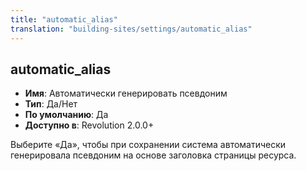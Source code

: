 ```yaml
---
title: "automatic_alias"
translation: "building-sites/settings/automatic_alias"
---
```


## automatic_alias

-   **Имя**: Автоматически генерировать псевдоним
-   **Тип**: Да/Нет
-   **По умолчанию**: Да
-   **Доступно в**: Revolution 2.0.0+

Выберите «Да», чтобы при сохранении система автоматически генерировала псевдоним на основе заголовка страницы ресурса.
